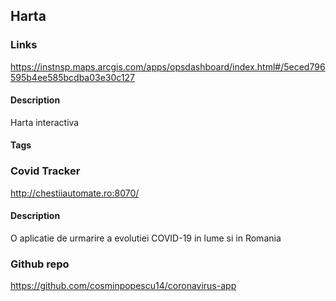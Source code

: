 ## Harta

### Links
https://instnsp.maps.arcgis.com/apps/opsdashboard/index.html#/5eced796595b4ee585bcdba03e30c127

#### Description
Harta interactiva

#### Tags

### Covid Tracker
http://chestiiautomate.ro:8070/


#### Description
O aplicatie de urmarire a evolutiei COVID-19 in lume si in Romania


### Github repo
https://github.com/cosminpopescu14/coronavirus-app
